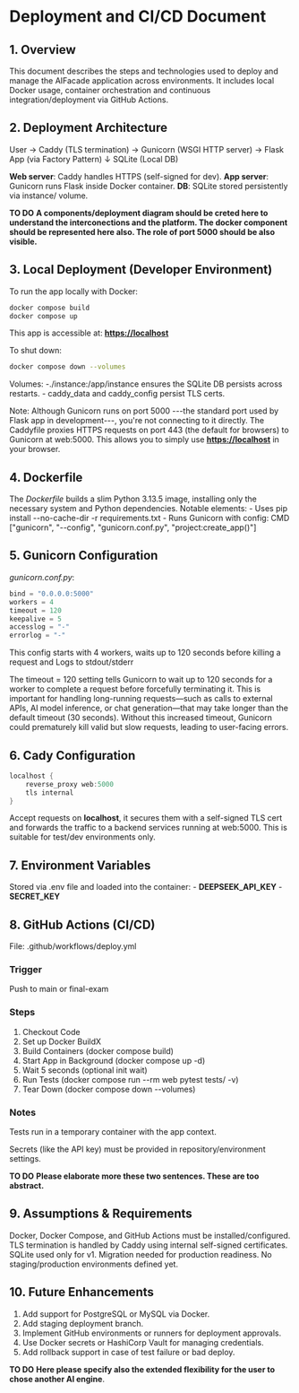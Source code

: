 # Deployment and CI/CD Document

## 1. Overview

This document describes the steps and technologies used to deploy and manage the AIFacade application across environments. It includes local Docker usage, container orchestration and continuous integration/deployment via GitHub Actions.

## 2. Deployment Architecture

User → Caddy (TLS termination) → Gunicorn (WSGI HTTP server) → Flask App (via Factory Pattern)
                                                 ↓
                                         SQLite (Local DB)

__Web server__: Caddy handles HTTPS (self-signed for dev).
__App server__: Gunicorn runs Flask inside Docker container.
__DB__: SQLite stored persistently via instance/ volume.

**TO DO**
**A components/deployment diagram should be creted here to understand the interconections and the platform. The docker component should be represented here also. The role of port 5000 should be also visible.**

## 3. Local Deployment (Developer Environment)

To run the app locally with Docker:

```bash
docker compose build
docker compose up

```

This app is accessible at: __<https://localhost>__

To shut down:

```bash
docker compose down --volumes
```

Volumes:
    -./instance:/app/instance ensures the SQLite DB persists across restarts.
    - caddy_data and caddy_config persist TLS certs.

Note: Although Gunicorn runs on port 5000 ---the standard port used by Flask app in development---, you're not connecting to it directly. The Caddyfile proxies HTTPS requests on port 443 (the default for browsers) to Gunicorn at web:5000. This allows you to simply use __<https://localhost>__ in your browser.

## 4. Dockerfile

The *Dockerfile* builds a slim Python 3.13.5 image, installing only the necessary system and Python dependencies. Notable elements:
    - Uses pip install --no-cache-dir -r requirements.txt
    - Runs Gunicorn with config: CMD ["gunicorn", "--config", "gunicorn.conf.py", "project:create_app()"]

## 5. Gunicorn Configuration

*gunicorn.conf.py*:

```python
bind = "0.0.0.0:5000"
workers = 4
timeout = 120
keepalive = 5
accesslog = "-"
errorlog = "-"
```

This config starts with 4 workers, waits up to 120 seconds before killing a request and Logs to stdout/stderr

The timeout = 120 setting tells Gunicorn to wait up to 120 seconds for a worker to complete a request before forcefully terminating it.
This is important for handling long-running requests—such as calls to external APIs, AI model inference, or chat generation—that may take longer than the default timeout (30 seconds).
Without this increased timeout, Gunicorn could prematurely kill valid but slow requests, leading to user-facing errors.

## 6. Cady Configuration

```c
localhost {
    reverse_proxy web:5000
    tls internal
}
```

Accept requests on __localhost__, it secures them with a self-signed TLS cert and forwards the traffic to a backend services running at web:5000.
This is suitable for test/dev environments only.

## 7. Environment Variables

Stored via .env file and loaded into the container:
    - __DEEPSEEK_API_KEY__
    - __SECRET_KEY__

## 8. GitHub Actions (CI/CD)

File: .github/workflows/deploy.yml

### Trigger

Push to main or final-exam

### Steps

1. Checkout Code
2. Set up Docker BuildX
3. Build Containers (docker compose build)
4. Start App in Background (docker compose up -d)
5. Wait 5 seconds (optional init wait)
6. Run Tests (docker compose run --rm web pytest tests/ -v)
7. Tear Down (docker compose down --volumes)

### Notes

Tests run in a temporary container with the app context.

Secrets (like the API key) must be provided in repository/environment settings.

**TO DO**
**Please elaborate more these two sentences. These are too abstract.**

## 9. Assumptions & Requirements

Docker, Docker Compose, and GitHub Actions must be installed/configured.
TLS termination is handled by Caddy using internal self-signed certificates.
SQLite used only for v1. Migration needed for production readiness.
No staging/production environments defined yet.

## 10. Future Enhancements

1. Add support for PostgreSQL or MySQL via Docker.
2. Add staging deployment branch.
3. Implement GitHub environments or runners for deployment approvals.
4. Use Docker secrets or HashiCorp Vault for managing credentials.
5. Add rollback support in case of test failure or bad deploy.

**TO DO**
**Here please specify also the extended flexibility for the user to chose another AI engine**.
